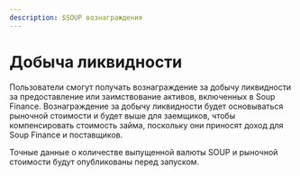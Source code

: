 ```yaml
---
description: $SOUP вознаграждения
---
```


# Добыча ликвидности

Пользователи смогут получать вознаграждение за добычу ликвидности за предоставление или заимствование активов, включенных в Soup Finance. Вознаграждение за добычу ликвидности будет основываться рыночной стоимости и будет выше для заемщиков, чтобы компенсировать стоимость займа, поскольку они приносят доход для Soup Finance и поставщиков.

Точные данные о количестве выпущенной валюты SOUP и рыночной стоимости будут опубликованы перед запуском.
